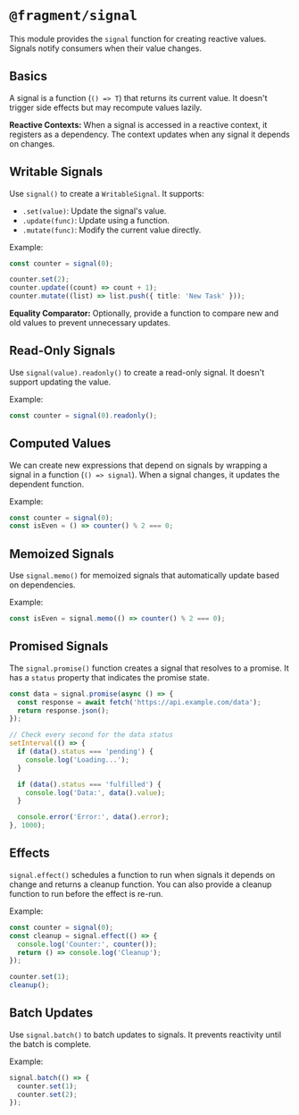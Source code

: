 # `@fragment/signal`

This module provides the `signal` function for creating reactive values. Signals notify consumers
when their value changes.

## Basics

A signal is a function (`() => T`) that returns its current value. It doesn't trigger side effects
but may recompute values lazily.

**Reactive Contexts:** When a signal is accessed in a reactive context, it registers as a
dependency. The context updates when any signal it depends on changes.

## Writable Signals

Use `signal()` to create a `WritableSignal`. It supports:

- `.set(value)`: Update the signal's value.
- `.update(func)`: Update using a function.
- `.mutate(func)`: Modify the current value directly.

Example:

```typescript
const counter = signal(0);

counter.set(2);
counter.update((count) => count + 1);
counter.mutate((list) => list.push({ title: 'New Task' }));
```

**Equality Comparator:** Optionally, provide a function to compare new and old values to prevent
unnecessary updates.

## Read-Only Signals

Use `signal(value).readonly()` to create a read-only signal. It doesn't support updating the value.

Example:

```typescript
const counter = signal(0).readonly();
```

## Computed Values

We can create new expressions that depend on signals by wrapping a signal in a function
(`() => signal`). When a signal changes, it updates the dependent function.

Example:

```typescript
const counter = signal(0);
const isEven = () => counter() % 2 === 0;
```

## Memoized Signals

Use `signal.memo()` for memoized signals that automatically update based on dependencies.

Example:

```typescript
const isEven = signal.memo(() => counter() % 2 === 0);
```

## Promised Signals

The `signal.promise()` function creates a signal that resolves to a promise. It has a `status`
property that indicates the promise state.

```typescript
const data = signal.promise(async () => {
  const response = await fetch('https://api.example.com/data');
  return response.json();
});

// Check every second for the data status
setInterval(() => {
  if (data().status === 'pending') {
    console.log('Loading...');
  }

  if (data().status === 'fulfilled') {
    console.log('Data:', data().value);
  }

  console.error('Error:', data().error);
}, 1000);
```

## Effects

`signal.effect()` schedules a function to run when signals it depends on change and returns a
cleanup function. You can also provide a cleanup function to run before the effect is re-run.

Example:

```typescript
const counter = signal(0);
const cleanup = signal.effect(() => {
  console.log('Counter:', counter());
  return () => console.log('Cleanup');
});

counter.set(1);
cleanup();
```

## Batch Updates

Use `signal.batch()` to batch updates to signals. It prevents reactivity until the batch is
complete.

Example:

```typescript
signal.batch(() => {
  counter.set(1);
  counter.set(2);
});
```
